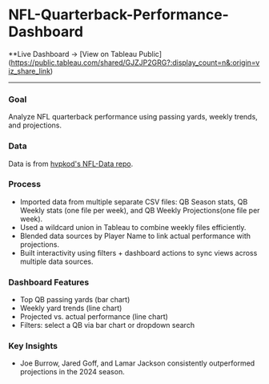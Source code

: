 # NFL-Quarterback-Performance-Dashboard

**Live Dashboard → [View on Tableau Public] (https://public.tableau.com/shared/GJZJP2GRG?:display_count=n&:origin=viz_share_link)

---

### Goal
Analyze NFL quarterback performance using passing yards, weekly trends, and projections.

### Data
Data is from [hvpkod's NFL-Data repo](https://github.com/hvpkod/NFL-Data).

### Process
- Imported data from multiple separate CSV files: QB Season stats, QB Weekly stats (one file per week), and QB Weekly Projections(one file per week).
- Used a wildcard union in Tableau to combine weekly files efficiently.
- Blended data sources by Player Name to link actual performance with projections.
- Built interactivity using filters + dashboard actions to sync views across multiple data sources.

### Dashboard Features
- Top QB passing yards (bar chart)  
- Weekly yard trends (line chart)  
- Projected vs. actual performance (line chart)  
- Filters: select a QB via bar chart or dropdown search  

### Key Insights
- Joe Burrow, Jared Goff, and Lamar Jackson consistently outperformed projections in the 2024 season.
